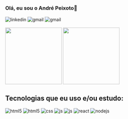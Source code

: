 ### Olá, eu sou o André Peixoto👋

<div style="display: inline_block">
  <img align="center" alt="linkedin" src="https://img.shields.io/badge/LinkedIn-0077B5?style=for-the-badge&logo=linkedin&logoColor=white" />
  <img align="center" alt="gmail" src="https://img.shields.io/badge/Gmail-D14836?style=for-the-badge&logo=gmail&logoColor=white" />
  <img align="center" alt="gmail" src="https://img.shields.io/badge/Discord-7289DA?style=for-the-badge&logo=discord&logoColor=white" />
</div><br/>
<div>
  <a href='https://github.com/anndrelipe'></a>
  <img height='180em' src='https://github-readme-stats.vercel.app/api?username=anndrelipe&show_icons=true&bg_color=00000000'>
  <img height='180em' src='https://github-readme-stats.vercel.app/api/top-langs/?username=anndrelipe&layout=compact&bg_color=00000000'>
</div>	

## Tecnologias que eu uso e/ou estudo:

<div style="display: inline_block">
  <img align="center" alt="html5" src="https://img.shields.io/badge/HTML5-E34F26?style=for-the-badge&logo=html5&logoColor=white" />
  <img align="center" alt="html5" src="https://img.shields.io/badge/MySQL-005C84?style=for-the-badge&logo=mysql&logoColor=white" />
  <img align="center" alt="css" src="https://img.shields.io/badge/CSS3-1572B6?style=for-the-badge&logo=css3&logoColor=white" />
  <img align="center" alt="js" src="https://img.shields.io/badge/JavaScript-F7DF1E?style=for-the-badge&logo=javascript&logoColor=black" />
  <img align="center" alt="js" src="https://img.shields.io/badge/python-3670A0?style=for-the-badge&logo=python&logoColor=ffdd54" />
  <img align="center" alt="react" src="https://img.shields.io/badge/React-20232A?style=for-the-badge&logo=react&logoColor=61DAFB" />
  <img align="center" alt="nodejs" src="https://img.shields.io/badge/Node.js-43853D?style=for-the-badge&logo=node.js&logoColor=white" />
</div><br/>
<!--
**anndrelipe/anndrelipe** is a ✨ _special_ ✨ repository because its `README.md` (this file) appears on your GitHub profile.
